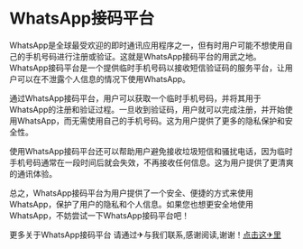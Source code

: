# WhatsApp接码平台

WhatsApp是全球最受欢迎的即时通讯应用程序之一，但有时用户可能不想使用自己的手机号码进行注册或验证。这就是WhatsApp接码平台的用武之地。WhatsApp接码平台是一个提供临时手机号码以接收短信验证码的服务平台，让用户可以在不泄露个人信息的情况下使用WhatsApp。

通过WhatsApp接码平台，用户可以获取一个临时手机号码，并将其用于WhatsApp的注册和验证过程。一旦收到验证码，用户就可以完成注册，并开始使用WhatsApp，而无需使用自己的手机号码。这为用户提供了更多的隐私保护和安全性。

使用WhatsApp接码平台还可以帮助用户避免接收垃圾短信和骚扰电话，因为临时手机号码通常在一段时间后就会失效，不再接收任何信息。这为用户提供了更清爽的通讯体验。

总之，WhatsApp接码平台为用户提供了一个安全、便捷的方式来使用WhatsApp，保护了用户的隐私和个人信息。如果您也想更安全地使用WhatsApp，不妨尝试一下WhatsApp接码平台吧！

更多关于WhatsApp接码平台 请通过✈与我们联系,感谢阅读,谢谢！[点击这✈里](https://t.me/lm66bot)